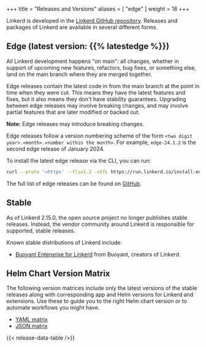 +++
title = "Releases and Versions"
aliases = [ "edge" ]
weight = 18
+++

Linkerd is developed in the [Linkerd GitHub
repository](https://github.com/linkerd/linkerd2). Releases and packages of
Linkerd are available in several different forms.

## Edge (latest version: {{% latestedge %}})

All Linkerd development happens "on main": all changes, whether in support of
upcoming new features, refactors, bug fixes, or something else, land on the main
branch where they are merged together.

Edge releases contain the latest code in from the main branch at the point in
time when they were cut. This means they have the latest features and fixes, but
it also means they don't have stability guarantees. Upgrading between edge
releases may involve breaking changes, and may involve partial features that are
later modified or backed out.

**Note:** Edge releases may introduce breaking changes.

<!-- markdownlint-disable MD033 -->
Edge releases follow a version numbering scheme of the form `<two digit
year>.<month>.<number within the month>`. For example, `edge-24.1.2` is the
second edge release of January 2024.
<!-- markdownlint-enable MD033 -->

To install the latest edge release via the CLI, you can run:

```bash
curl --proto '=https' --tlsv1.2 -sSfL https://run.linkerd.io/install-edge | sh
```

The full list of edge releases can be found on
[GitHub](https://github.com/linkerd/linkerd2/releases).

## Stable

As of Linkerd 2.15.0, the open source project no longer publishes stable
releases. Instead, the vendor community around Linkerd is responsible for
supported, stable releases.

Known stable distributions of Linkerd include:

* [Buoyant Enterprise for
  Linkerd](https://docs.buoyant.io/buoyant-enterprise-linkerd) from Buoyant,
  creators of Linkerd.

## Helm Chart Version Matrix

The following version matrices include only the latest versions of the stable
releases along with corresponding app and Helm versions for Linkerd and
extensions. Use these to guide you to the right Helm chart version or to
automate workflows you might have.

* [YAML matrix](./release_matrix.yaml)
* [JSON matrix](./release_matrix.json)

{{< release-data-table />}}
